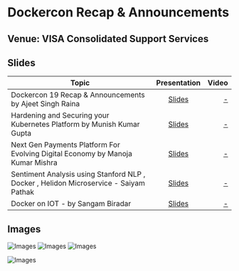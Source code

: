 # Dockercon Recap & Announcements

## Venue: VISA Consolidated Support Services

## Slides


| Topic        | Presentation          | Video  |
| ------------- |:-------------:| -----:|
| Dockercon 19 Recap & Announcements by Ajeet Singh Raina| [Slides](https://www.slideshare.net/ajeetraina/dockercon-2019-updates-announcements?qid=9e8fbbe8-1391-49f3-871b-9c1bc187b1a0&v=&b=&from_search=6) | [ - ]() |
| Hardening and Securing your Kubernetes Platform by Munish Kumar Gupta| [Slides](-)| [ - ]()| 
| Next Gen Payments Platform For Evolving Digital Economy by Manoja Kumar Mishra| [Slides](-)| [ - ]()| 
| Sentiment Analysis using Stanford NLP , Docker , Helidon Microservice - Saiyam Pathak| [Slides](-)| [ - ]()| 
| Docker on IOT - by Sangam Biradar|[Slides](https://www.slideshare.net/sangambiradar370/docker-on-iot-dockercon19-sfo-recap-announcements-bangalore)| [ - ]()| 


## Images

![Images](https://github.com/collabnix/dockerbangalore/blob/master/slides/15th-June-2019-Dockercon19-Recap/ajeet_01.jpeg)
![Images](https://github.com/collabnix/dockerbangalore/blob/master/slides/15th-June-2019-Dockercon19-Recap/sangam.jpeg)
![Images](https://github.com/collabnix/dockerbangalore/blob/master/slides/15th-June-2019-Dockercon19-Recap/saiyam_01.jpeg)

![Images](https://github.com/collabnix/dockerbangalore/blob/master/slides/15th-June-2019-Dockercon19-Recap/prabhu.jpeg)

